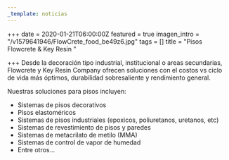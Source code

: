 ```yaml
---
_template: noticias
---
```







+++
date = 2020-01-21T06:00:00Z
featured = true
imagen_intro = "/v1579641946/FlowCrete_food_be49z6.jpg"
tags = []
title = "Pisos Flowcrete & Key Resin "

+++
Desde la decoración tipo industrial, institucional o areas secundarias, Flowcrete y Key Resin Company ofrecen soluciones con el costos vs ciclo de vida más óptimos, durabilidad sobresaliente y rendimiento general. 

Nuestras soluciones para pisos incluyen:

* Sistemas de pisos decorativos
* Pisos elastoméricos
* Sistemas de pisos industriales (epoxicos, poliuretanos, uretanos, etc)
* Sistemas de revestimiento de pisos y paredes
* Sistemas de metacrilato de metilo (MMA)
* Sistemas de control de vapor de humedad
* Entre otros...
